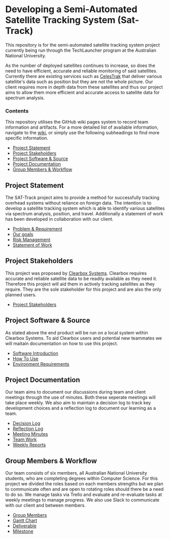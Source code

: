 # Developing a Semi-Automated Satellite Tracking System (Sat-Track)
This repository is for the semi-automated satellite tracking system project currently being run through the TechLauncher program at the Australian National University. 

As the number of deployed satellites continues to increase, so does the need to have efficient, accurate and reliable monitoring of said satellites. Currently there are existing services such as [CelesTrak](https://celestrak.com/NORAD/elements/) that deliver various satellite's data such as position but they are not the whole picture. Our client requires more in depth data from these satellites and thus our project aims to allow them more efficient and accurate access to satellite data for spectrum analysis.


### Contents
This repository utilises the GitHub wiki pages system to record team information and artifacts. For a more detailed list of available information, navigate to the [wiki](https://github.com/SAT-Techlauncher/SAT-Track/wiki), or simply use the following subheadings to find more specific information.
* [Project Statement](#1)
* [Project Stakeholders](#2)
* [Project Software & Source](#4)
* [Project Documentation](#4)
* [Group Members & Workflow](#5)

## Project Statement <a id="1"></a>
The SAT-Track project aims to provide a method for successfully tracking overhead systems without reliance on foreign data. The intention is to develop a satellite tracking system which is able to identify various satellites via spectrum analysis, position, and travel. Additionally a statement of work has been developed in collaboration with our client.

* [Problem & Requirement](https://github.com/SAT-Techlauncher/SAT-Track/wiki/Problem-&-Requirements)
* [Our goals](https://github.com/SAT-Techlauncher/SAT-Track/wiki/Our-goals)
* [Risk Management](https://github.com/SAT-Techlauncher/SAT-Track/wiki/Risk-Management)
* [Statement of Work](https://github.com/SAT-Techlauncher/SAT-Track/wiki/Statement-of-Work)

## Project Stakeholders
This project was proposed by [Clearbox Systems](http://www.clearboxsystems.com.au/). Clearbox requires accurate and reliable satellite data to be readily available as they need it. Therefore this project will aid them in actively tracking satellites as they require. They are the sole stakeholder for this project and are also the only planned users. 
* [Project Stakeholders](https://github.com/SAT-Techlauncher/SAT-Track/wiki/Project-Stakeholders)

## Project Software & Source <a id="2"></a>
As stated above the end product will be run on a local system within Clearbox Systems. To aid Clearbox users and potential new teammates we will maitain documentation on how to use this project.
* [Software Introduction](https://github.com/SAT-Techlauncher/SAT-Track/wiki/Software-Introduction)
* [How To Use](https://github.com/SAT-Techlauncher/SAT-Track/wiki/How-To-Use)
* [Environment Requirements](https://github.com/SAT-Techlauncher/SAT-Track/wiki/Environment-Requirements)

## Project Documentation <a id="3"></a>
Our team aims to document our discussions during team and client meetings through the use of minutes. Both these seperate meetings will take place weekly. We also aim to maintain a decision log to track key development choices and a reflection log to document our learning as a team. 
* [Decision Log](https://github.com/SAT-Techlauncher/SAT-Track/wiki/Decision-Log)
* [Reflection Log](https://github.com/SAT-Techlauncher/SAT-Track/wiki/Reflection-Log)
* [Meeting Minutes](https://github.com/SAT-Techlauncher/SAT-Track/wiki/Meeting-Minutes)
* [Team Work](https://github.com/SAT-Techlauncher/SAT-Track/wiki/Team-Work)
* [Weekly Reports](https://github.com/SAT-Techlauncher/SAT-Track/wiki/Weekly-Reports)

## Group Members & Workflow <a id="5"></a>
Our team consists of six members, all Australian National University students, who are completing degrees within Computer Science. For this project we divided the roles based on each members strengths but we plan to communicate often and are open to rotating roles should there be a need to do so. We manage tasks via Trello and evaluate and re-evaluate tasks at weekly meetings to manage progress. We also use Slack to communicate with our client and between members.
* [Group Members](https://github.com/SAT-Techlauncher/SAT-Track/wiki/Group-members)
* [Gantt Chart](https://github.com/SAT-Techlauncher/SAT-Track/blob/master/Sat_Track%20Gantt%20Chart%207_4_20.xlsx)
* [Deliverable](https://github.com/SAT-Techlauncher/SAT-Track/blob/master/Deliverables.docx)
* [Milestone](https://github.com/SAT-Techlauncher/SAT-Track/blob/master/Milestone.docx)
